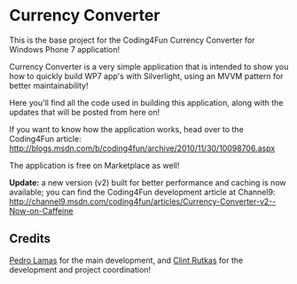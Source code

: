 # Currency Converter

This is the base project for the Coding4Fun Currency Converter for Windows Phone 7 application!

Currency Converter is a very simple application that is intended to show you how to quickly build WP7 app's with Silverlight, using an MVVM pattern for better maintainability!

Here you'll find all the code used in building this application, along with the updates that will be posted from here on!

If you want to know how the application works, head over to the Coding4Fun article: http://blogs.msdn.com/b/coding4fun/archive/2010/11/30/10098706.aspx

The application is free on Marketplace as well!

**Update:** a new version (v2) built for better performance and caching is now available; you can find the Coding4Fun development article at Channel9: http://channel9.msdn.com/coding4fun/articles/Currency-Converter-v2--Now-on-Caffeine

## Credits

[Pedro Lamas](https://twitter.com/pedrolamas) for the main development, and [Clint Rutkas](https://twitter.com/clintrutkas) for the development and project coordination!
